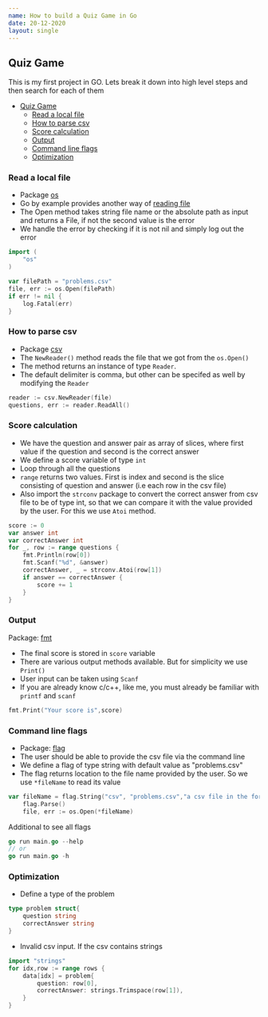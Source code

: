 ```yaml
---
name: How to build a Quiz Game in Go
date: 20-12-2020
layout: single
---
```


## Quiz Game


This is my first project in GO.
Lets break it down into high level steps and then search for each of them

- [Quiz Game](#quiz-game)
	- [Read a local file](#read-a-local-file)
	- [How to parse csv](#how-to-parse-csv)
	- [Score calculation](#score-calculation)
	- [Output](#output)
	- [Command line flags](#command-line-flags)
	- [Optimization](#optimization)


### Read a local file

- Package [os](https://golang.org/pkg/os/)
- Go by example provides another way of [reading file](https://gobyexample.com/reading-files)
- The Open method takes string file name or the absolute path as input and returns a File, if not the second value is the error
- We handle the error by checking if it is not nil and simply log out the error

```go
import (
    "os"
)

var filePath = "problems.csv"
file, err := os.Open(filePath)
if err != nil {
	log.Fatal(err)
}
```

### How to parse csv

- Package [csv](https://golang.org/pkg/encoding/csv/)
- The `NewReader()` method reads the file that we got from the `os.Open()`
- The method returns an instance of type `Reader`. 
- The default delimiter is comma, but other can be specifed as well by modifying the `Reader`

```go
reader := csv.NewReader(file)
questions, err := reader.ReadAll()
```

### Score calculation

- We have the question and answer pair as array of slices, where first value if the question and second is the correct answer
- We define a score variable of type `int`
- Loop through all the questions
- `range` returns two values. First is index and second is the slice consisting of question and answer (i.e each row in the csv file)
- Also import the `strconv` package to convert the correct answer from csv file to be of type int, so that we can compare it with the value provided by the user. For this we use `Atoi` method.
  

```go
score := 0
var answer int
var correctAnswer int
for _, row := range questions {
	fmt.Println(row[0])
	fmt.Scanf("%d", &answer)
	correctAnswer, _ = strconv.Atoi(row[1])
	if answer == correctAnswer {
		score += 1
	}
}
```

### Output 

Package: [fmt](https://golang.org/pkg/fmt/)
- The final score is stored in `score` variable
- There are various output methods available. But for simplicity we use `Print()`
- User input can be taken using `Scanf`
- If you are already know c/c++, like me, you must already be familiar with `printf` and `scanf`

```go
fmt.Print("Your score is",score)
```

### Command line flags

- Package: [flag](https://golang.org/pkg/flag/)
- The user should be able to provide the csv file via the command line
- We define a flag of type string with default value as "problems.csv"
- The flag returns location to the file name provided by the user. So we use `*fileName` to read its value

```go
var fileName = flag.String("csv", "problems.csv","a csv file in the format of 'question,answer' (default 'problems.csv')")
	flag.Parse()
	file, err := os.Open(*fileName)
```

Additional to see all flags

```go
go run main.go --help
// or
go run main.go -h
```

### Optimization

- Define a type of the problem
```go
type problem struct{
	question string
	correctAnswer string
}
```

- Invalid csv input. If the csv contains strings

```go 
import "strings"
for idx,row := range rows {
	data[idx] = problem{
		question: row[0],
		correctAnswer: strings.Trimspace(row[1]),
	}
}
```
